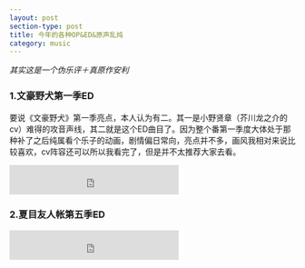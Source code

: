 ```yaml
---
layout: post
section-type: post
title: 今年的各种OP&ED&原声乱炖
category: music
---
```


_其实这是一个伪乐评＋真原作安利_

### 1.文豪野犬第一季ED

要说《文豪野犬》第一季亮点，本人认为有二。其一是小野贤章（芥川龙之介的cv）难得的攻音声线，其二就是这个ED曲目了。因为整个番第一季度大体处于那种补了之后纯属看个乐子的动画，剧情偏日常向，亮点并不多，画风我相对来说比较喜欢，cv阵容还可以所以我看完了，但是并不太推荐大家去看。

<iframe frameborder="no" border="0" marginwidth="0" marginheight="0" width=298 height=52 src="https://music.163.com/outchain/player?type=2&id=418708294&auto=0&height=32"></iframe>


### 2.夏目友人帐第五季ED

<iframe frameborder="no" border="0" marginwidth="0" marginheight="0" width=298 height=52 src="https://music.163.com/outchain/player?type=2&id=435004281&auto=0&height=32"></iframe>




